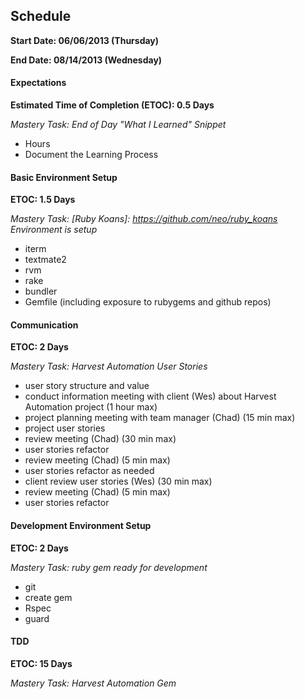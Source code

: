 ## Schedule
**Start Date: 06/06/2013 (Thursday)**

**End Date: 08/14/2013 (Wednesday)**
  
#### Expectations
**Estimated Time of Completion (ETOC): 0.5 Days**

*Mastery Task: End of Day "What I Learned" Snippet*

  * Hours
  * Document the Learning Process

#### Basic Environment Setup
**ETOC: 1.5 Days**

*Mastery Task: [Ruby Koans]: https://github.com/neo/ruby_koans Environment is setup*

  * iterm
  * textmate2
  * rvm
  * rake
  * bundler
  * Gemfile (including exposure to rubygems and github repos)

#### Communication
**ETOC: 2 Days**

*Mastery Task: Harvest Automation User Stories*

  * user story structure and value
  * conduct information meeting with client (Wes) about Harvest Automation project (1 hour max)
  * project planning meeting with team manager (Chad) (15 min max)
  * project user stories
  * review meeting (Chad) (30 min max)
  * user stories refactor
  * review meeting (Chad) (5 min max)
  * user stories refactor as needed
  * client review user stories (Wes) (30 min max)
  * review meeting (Chad) (5 min max)
  * user stories refactor

#### Development Environment Setup
**ETOC: 2 Days**

*Mastery Task: ruby gem ready for development*

  * git
  * create gem
  * Rspec
  * guard

#### TDD
**ETOC: 15 Days**

*Mastery Task: Harvest Automation Gem*
